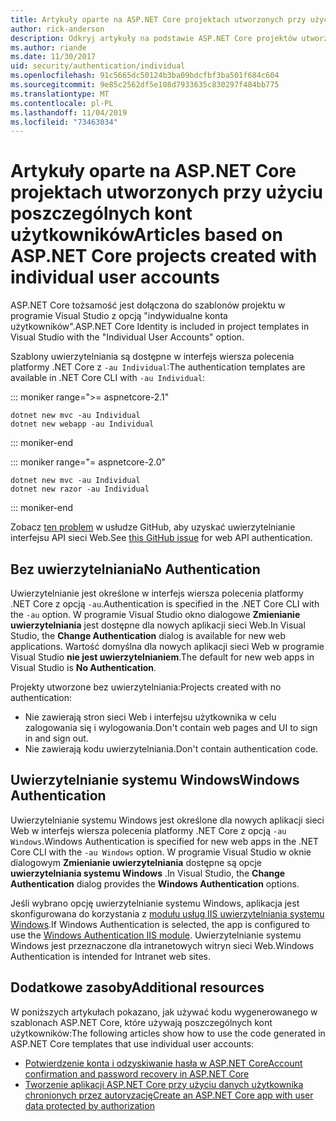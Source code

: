 ```yaml
---
title: Artykuły oparte na ASP.NET Core projektach utworzonych przy użyciu poszczególnych kont użytkowników
author: rick-anderson
description: Odkryj artykuły na podstawie ASP.NET Core projektów utworzonych przy użyciu poszczególnych kont użytkowników.
ms.author: riande
ms.date: 11/30/2017
uid: security/authentication/individual
ms.openlocfilehash: 91c5665dc50124b3ba09bdcfbf3ba501f684c604
ms.sourcegitcommit: 9e85c2562df5e108d7933635c830297f484bb775
ms.translationtype: MT
ms.contentlocale: pl-PL
ms.lasthandoff: 11/04/2019
ms.locfileid: "73463034"
---
```

# <a name="articles-based-on-aspnet-core-projects-created-with-individual-user-accounts"></a><span data-ttu-id="113a9-103">Artykuły oparte na ASP.NET Core projektach utworzonych przy użyciu poszczególnych kont użytkowników</span><span class="sxs-lookup"><span data-stu-id="113a9-103">Articles based on ASP.NET Core projects created with individual user accounts</span></span>

<span data-ttu-id="113a9-104">ASP.NET Core tożsamość jest dołączona do szablonów projektu w programie Visual Studio z opcją "indywidualne konta użytkowników".</span><span class="sxs-lookup"><span data-stu-id="113a9-104">ASP.NET Core Identity is included in project templates in Visual Studio with the "Individual User Accounts" option.</span></span>

<span data-ttu-id="113a9-105">Szablony uwierzytelniania są dostępne w interfejs wiersza polecenia platformy .NET Core z `-au Individual`:</span><span class="sxs-lookup"><span data-stu-id="113a9-105">The authentication templates are available in .NET Core CLI with `-au Individual`:</span></span>

::: moniker range=">= aspnetcore-2.1"

```dotnetcli
dotnet new mvc -au Individual
dotnet new webapp -au Individual
```

::: moniker-end

::: moniker range="= aspnetcore-2.0"

```dotnetcli
dotnet new mvc -au Individual
dotnet new razor -au Individual
```

::: moniker-end

<span data-ttu-id="113a9-106">Zobacz [ten problem](https://github.com/aspnet/AspNetCore/issues/5833) w usłudze GitHub, aby uzyskać uwierzytelnianie interfejsu API sieci Web.</span><span class="sxs-lookup"><span data-stu-id="113a9-106">See [this GitHub issue](https://github.com/aspnet/AspNetCore/issues/5833) for web API authentication.</span></span>

<a name="no"></a>

## <a name="no-authentication"></a><span data-ttu-id="113a9-107">Bez uwierzytelniania</span><span class="sxs-lookup"><span data-stu-id="113a9-107">No Authentication</span></span>

<span data-ttu-id="113a9-108">Uwierzytelnianie jest określone w interfejs wiersza polecenia platformy .NET Core z opcją `-au`.</span><span class="sxs-lookup"><span data-stu-id="113a9-108">Authentication is specified in the .NET Core CLI with the `-au` option.</span></span> <span data-ttu-id="113a9-109">W programie Visual Studio okno dialogowe **Zmienianie uwierzytelniania** jest dostępne dla nowych aplikacji sieci Web.</span><span class="sxs-lookup"><span data-stu-id="113a9-109">In Visual Studio, the **Change Authentication** dialog is available for new web applications.</span></span> <span data-ttu-id="113a9-110">Wartość domyślna dla nowych aplikacji sieci Web w programie Visual Studio **nie jest uwierzytelnianiem**.</span><span class="sxs-lookup"><span data-stu-id="113a9-110">The default for new web apps in Visual Studio is **No Authentication**.</span></span>

<span data-ttu-id="113a9-111">Projekty utworzone bez uwierzytelniania:</span><span class="sxs-lookup"><span data-stu-id="113a9-111">Projects created with no authentication:</span></span>

* <span data-ttu-id="113a9-112">Nie zawierają stron sieci Web i interfejsu użytkownika w celu zalogowania się i wylogowania.</span><span class="sxs-lookup"><span data-stu-id="113a9-112">Don't contain web pages and UI to sign in and sign out.</span></span>
* <span data-ttu-id="113a9-113">Nie zawierają kodu uwierzytelniania.</span><span class="sxs-lookup"><span data-stu-id="113a9-113">Don't contain authentication code.</span></span>

<a name="win"></a>

## <a name="windows-authentication"></a><span data-ttu-id="113a9-114">Uwierzytelnianie systemu Windows</span><span class="sxs-lookup"><span data-stu-id="113a9-114">Windows Authentication</span></span>

<span data-ttu-id="113a9-115">Uwierzytelnianie systemu Windows jest określone dla nowych aplikacji sieci Web w interfejs wiersza polecenia platformy .NET Core z opcją `-au Windows`.</span><span class="sxs-lookup"><span data-stu-id="113a9-115">Windows Authentication is specified for new web apps in the .NET Core CLI with the `-au Windows` option.</span></span> <span data-ttu-id="113a9-116">W programie Visual Studio w oknie dialogowym **Zmienianie uwierzytelniania** dostępne są opcje **uwierzytelniania systemu Windows** .</span><span class="sxs-lookup"><span data-stu-id="113a9-116">In Visual Studio, the **Change Authentication** dialog provides the **Windows Authentication** options.</span></span>

<span data-ttu-id="113a9-117">Jeśli wybrano opcję uwierzytelnianie systemu Windows, aplikacja jest skonfigurowana do korzystania z [modułu usług IIS uwierzytelniania systemu Windows](xref:host-and-deploy/iis/modules).</span><span class="sxs-lookup"><span data-stu-id="113a9-117">If Windows Authentication is selected, the app is configured to use the [Windows Authentication IIS module](xref:host-and-deploy/iis/modules).</span></span> <span data-ttu-id="113a9-118">Uwierzytelnianie systemu Windows jest przeznaczone dla intranetowych witryn sieci Web.</span><span class="sxs-lookup"><span data-stu-id="113a9-118">Windows Authentication is intended for Intranet web sites.</span></span>

## <a name="additional-resources"></a><span data-ttu-id="113a9-119">Dodatkowe zasoby</span><span class="sxs-lookup"><span data-stu-id="113a9-119">Additional resources</span></span>

<span data-ttu-id="113a9-120">W poniższych artykułach pokazano, jak używać kodu wygenerowanego w szablonach ASP.NET Core, które używają poszczególnych kont użytkowników:</span><span class="sxs-lookup"><span data-stu-id="113a9-120">The following articles show how to use the code generated in ASP.NET Core templates that use individual user accounts:</span></span>

* [<span data-ttu-id="113a9-121">Potwierdzenie konta i odzyskiwanie hasła w ASP.NET Core</span><span class="sxs-lookup"><span data-stu-id="113a9-121">Account confirmation and password recovery in ASP.NET Core</span></span>](xref:security/authentication/accconfirm)
* [<span data-ttu-id="113a9-122">Tworzenie aplikacji ASP.NET Core przy użyciu danych użytkownika chronionych przez autoryzację</span><span class="sxs-lookup"><span data-stu-id="113a9-122">Create an ASP.NET Core app with user data protected by authorization</span></span>](xref:security/authorization/secure-data)
